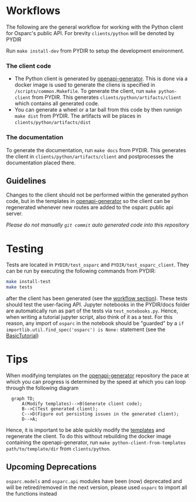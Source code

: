 # Workflows

The following are the general workflow for working with the Python client for Osparc's public API. For brevity `clients/python` will be denoted by PYDIR

Run `make install-dev` from PYDIR to setup the development environment.

### The client code
- The Python client is generated by [openapi-generator](https://github.com/ITISFoundation/openapi-generator). This is done via a docker image is used to generate the cliens is specified in `/scripts/common.Makefile`. To generate the client, run `make python-client` from PYDIR. This generates `clients/python/artifacts/client` which contains all generated code.
- You can generate a wheel or a tar ball from this code by then runnign `make dist` from PYDIR. The artifacts will be places in `clients/python/artifacts/dist`

### The documentation
To generate the documentation, run `make docs` from PYDIR. This generates the client in `clients/python/artifacts/client` and postprocesses the documentation placed there.

## Guidelines
Changes to the client should not be performed within the generated python code, but in the templates in [openapi-generator](https://github.com/ITISFoundation/openapi-generator) so the client can be regenerated whenever new routes are added to the osparc public api server.

*Please do not manually `git commit` auto generated code into this repository*

# Testing
Tests are located in `PYDIR/test_osparc` and `PYDIR/test_osparc_client`. They can be run by executing the following commands from PYDIR:
```bash
make install-test
make tests
```
after the client has been generated (see the [workflow section](#workflow)). These tests should test the user-facing API. Jupyter notebooks in the PYDIR/docs folder are automatically run as part of the tests via `test_notebooks.py`. Hence, when writing a tutorial jupyter script, also think of it as a test. For this reason, any import of `osparc` in the notebook should be "guarded" by a `if importlib.util.find_spec('osparc') is None:` statement (see the [BasicTutorial](./docs/BasicTutorial.ipynb))

# Tips
When modifying templates on the [openapi-generator](https://github.com/ITISFoundation/openapi-generator) repository the pace at which you can progress is determined by the speed at which you can loop through the following diagram

```mermaid
  graph TD;
      A(Modify templates)-->B(Generate client code);
      B-->C(Test generated client);
      C-->D(Figure out persisting issues in the generated client);
      D-->A;
```

Hence, it is important to be able quickly modify the [templates](https://github.com/ITISFoundation/openapi-generator/tree/master/modules/openapi-generator/src/main/resources) and regenerate the client. To do this without rebuilding the docker image containing the openapi-generator, run `make python-client-from-templates path/to/template/dir` from `clients/python`.

## Upcoming Deprecations

`osparc.models` and `osparc.api` modules have been (now) deprecated and will be retired/removed in the next version, please used `osparc` to import all the functions instead
